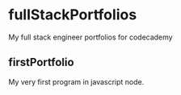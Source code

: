 # fullStackPortfolios
My full stack engineer portfolios for codecademy

## firstPortfolio
My very first program in javascript node. 
